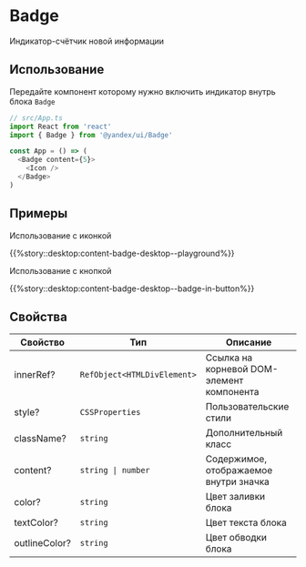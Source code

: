 # Badge



<!-- description:start -->
Индикатор-счётчик новой информации
<!-- description:end -->

## Использование

Передайте компонент которому нужно включить индикатор внутрь блока `Badge`

```ts
// src/App.ts
import React from 'react'
import { Badge } from '@yandex/ui/Badge'

const App = () => (
  <Badge content={5}>
    <Icon />
  </Badge>
)
```

## Примеры

Использование с иконкой

{{%story::desktop:content-badge-desktop--playground%}}

Использование с кнопкой

{{%story::desktop:content-badge-desktop--badge-in-button%}}

## Свойства

<!-- props:start -->
| Свойство      | Тип                         | Описание                                  |
| ------------- | --------------------------- | ----------------------------------------- |
| innerRef?     | `RefObject<HTMLDivElement>` | Ссылка на корневой DOM-элемент компонента |
| style?        | `CSSProperties`             | Пользовательские стили                    |
| className?    | `string`                    | Дополнительный класс                      |
| content?      | `string \| number`          | Содержимое, отображаемое внутри значка    |
| color?        | `string`                    | Цвет заливки блока                        |
| textColor?    | `string`                    | Цвет текста блока                         |
| outlineColor? | `string`                    | Цвет обводки блока                        |
<!-- props:end -->
